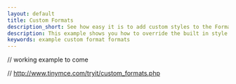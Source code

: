 ```yaml
---
layout: default
title: Custom Formats
description_short: See how easy it is to add custom styles to the Formats menu.
description: This example shows you how to override the built in style formats and add a few custom ones to the Formats menu.
keywords: example custom format formats
---
```


// working example to come

// http://www.tinymce.com/tryit/custom_formats.php
